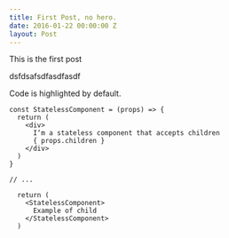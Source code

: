 ```yaml
---
title: First Post, no hero.
date: 2016-01-22 00:00:00 Z
layout: Post
---
```


This is the first post

dsfdsafsdfasdfasdf

Code is highlighted by default.

    const StatelessComponent = (props) => {
      return (
        <div>
          I‘m a stateless component that accepts children
          { props.children }
        </div>
      )
    }
    
    // ...
    
      return (
        <StatelessComponent>
          Example of child
        </StatelessComponent>
      )